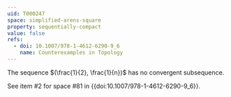 ```yaml
---
uid: T000247
space: simplified-arens-square
property: sequentially-compact
value: false
refs:
  - doi: 10.1007/978-1-4612-6290-9_6
    name: Counterexamples in Topology
---
```

The sequence $(\frac{1}{2}, \frac{1}{n})$ has no convergent subsequence.

See item #2 for space #81 in {{doi:10.1007/978-1-4612-6290-9_6}}.

